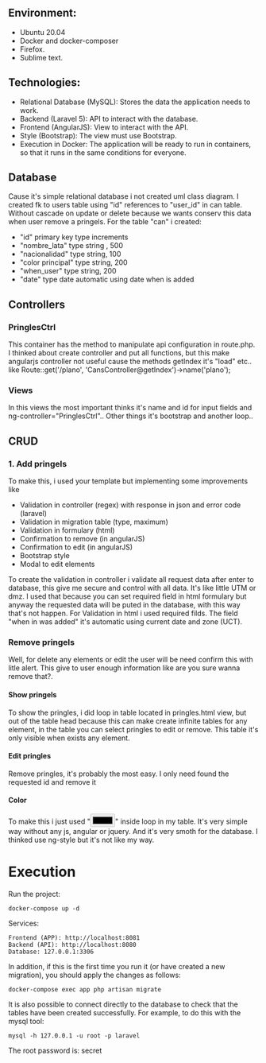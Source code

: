 ## Environment:
- Ubuntu 20.04
- Docker and docker-composer
- Firefox.
- Sublime text.

## Technologies:
- Relational Database (MySQL): Stores the data the application needs to work.
- Backend (Laravel 5): API to interact with the database.
- Frontend (AngularJS): View to interact with the API.
- Style (Bootstrap): The view must use Bootstrap.
- Execution in Docker: The application will be ready to run in containers, so that it runs in the same conditions for everyone.


## Database

Cause it's simple relational database i not created uml class diagram. I created fk to users table using "id" references to "user_id" in can table. Without cascade on update or delete because we wants conserv this data when user remove a pringels. For the table "can" i created:
+ "id" primary key type increments
+ "nombre_lata" type string , 500
+ "nacionalidad" type string, 100
+ "color principal" type string, 200
+ "when_user" type string, 200
+ "date" type date automatic using date when is added

## Controllers

### PringlesCtrl

This container has the method to manipulate api configuration in route.php. I thinked about create controller and put all functions, but this make angularjs controller not useful cause the methods getIndex it's "load" etc.. like
Route::get('/plano', 'CansController@getIndex')->name('plano');

### Views

In this views the most important thinks it's name and id for input fields and ng-controller="PringlesCtrl".. Other things it's  bootstrap and another loop..

## CRUD
### 1. Add pringels
To make this, i used your template but implementing some improvements like 
+ Validation in controller (regex) with response in json and error code (laravel)
+ Validation in migration table (type, maximum) 
+ Validation in formulary (html)
+ Confirmation to remove (in angularJS)
+ Confirmation to edit (in angularJS)
+ Bootstrap style
+ Modal to edit elements

To create the validation in controller i validate all request data after enter to database, this give me secure and control with all data. It's like little UTM or dmz. I used that because you can set required field in html formulary but anyway the requested data will be puted in the database, with this way that's not happen. For Validation in html i used required filds. The field "when in was added" it's automatic using current date and zone (UCT).

### Remove pringels

Well, for delete any elements or edit the user will be need confirm this with litle alert. This give to user enough information like are you sure wanna remove that?.

#### Show pringels
To show the pringles, i did loop in table located in pringles.html view, but out of the table head because this can make create infinite tables for any element, in the table you can select pringles to edit or remove. This table it's only visible when exists any element. 

#### Edit pringles

Remove pringles, it's probably the most easy. I only need found the requested id and remove it

#### Color

To make this i just used "<input type="color" value="{{cans.color_principal}}" disabled="">" inside loop in my table. It's very simple way without any js, angular or jquery. And it's very smoth for the database. I thinked use ng-style but it's not like my way.

# Execution
Run the project:

```
docker-compose up -d
```

Services:
```
Frontend (APP): http://localhost:8081
Backend (API): http://localhost:8080
Database: 127.0.0.1:3306
```

In addition, if this is the first time you run it (or have created a new migration), you should apply the changes as follows:
```
docker-compose exec app php artisan migrate
```

It is also possible to connect directly to the database to check that the tables have been created successfully. For example, to do this with the mysql tool:
```
mysql -h 127.0.0.1 -u root -p laravel
```
The root password is: secret
